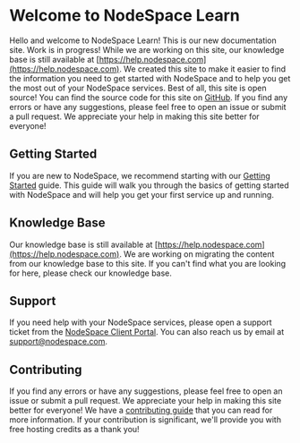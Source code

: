 # Welcome to NodeSpace Learn

Hello and welcome to NodeSpace Learn! This is our new documentation site. Work is in progress! While we are working on this site, our knowledge base is still available at [https://help.nodespace.com](https://help.nodespace.com). We created this site to make it easier to find the information you need to get started with NodeSpace and to help you get the most out of your NodeSpace services. Best of all, this site is open source! You can find the source code for this site on [GitHub](https://github.com/nodespacehosting/nodespace-learn). If you find any errors or have any suggestions, please feel free to open an issue or submit a pull request. We appreciate your help in making this site better for everyone!

## Getting Started

If you are new to NodeSpace, we recommend starting with our [Getting Started](/getting-started) guide. This guide will walk you through the basics of getting started with NodeSpace and will help you get your first service up and running.

## Knowledge Base

Our knowledge base is still available at [https://help.nodespace.com](https://help.nodespace.com). We are working on migrating the content from our knowledge base to this site. If you can't find what you are looking for here, please check our knowledge base.

## Support

If you need help with your NodeSpace services, please open a support ticket from the [NodeSpace Client Portal](https://my.nodespace.com). You can also reach us by email at [support@nodespace.com](mailto:support@nodespace.com).

## Contributing

If you find any errors or have any suggestions, please feel free to open an issue or submit a pull request. We appreciate your help in making this site better for everyone! We have a [contributing guide](/contributing) that you can read for more information. If your contribution is significant, we'll provide you with free hosting credits as a thank you!